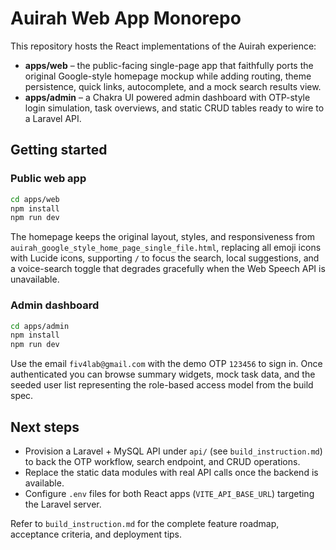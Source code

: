 # Auirah Web App Monorepo

This repository hosts the React implementations of the Auirah experience:

- **apps/web** – the public-facing single-page app that faithfully ports the original Google-style homepage mockup while adding routing, theme persistence, quick links, autocomplete, and a mock search results view.
- **apps/admin** – a Chakra UI powered admin dashboard with OTP-style login simulation, task overviews, and static CRUD tables ready to wire to a Laravel API.

## Getting started

### Public web app

```bash
cd apps/web
npm install
npm run dev
```

The homepage keeps the original layout, styles, and responsiveness from `auirah_google_style_home_page_single_file.html`, replacing all emoji icons with Lucide icons, supporting `/` to focus the search, local suggestions, and a voice-search toggle that degrades gracefully when the Web Speech API is unavailable.

### Admin dashboard

```bash
cd apps/admin
npm install
npm run dev
```

Use the email `fiv4lab@gmail.com` with the demo OTP `123456` to sign in. Once authenticated you can browse summary widgets, mock task data, and the seeded user list representing the role-based access model from the build spec.

## Next steps

- Provision a Laravel + MySQL API under `api/` (see `build_instruction.md`) to back the OTP workflow, search endpoint, and CRUD operations.
- Replace the static data modules with real API calls once the backend is available.
- Configure `.env` files for both React apps (`VITE_API_BASE_URL`) targeting the Laravel server.

Refer to `build_instruction.md` for the complete feature roadmap, acceptance criteria, and deployment tips.

